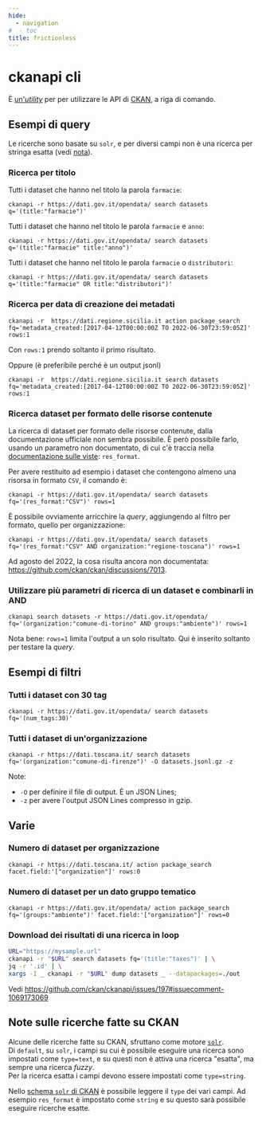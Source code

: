 ```yaml
---
hide:
  - navigation
#  - toc
title: frictionless
---
```

# ckanapi cli

È [un'*utility*](../utilities/utilities#ckanapi) per per utilizzare le API di [CKAN](https://ckan.org/), a riga di comando.

## Esempi di query

Le ricerche sono basate su `solr`, e per diversi campi non è una ricerca per stringa esatta (vedi [nota](#note-sulle-ricerche-fatte-su-ckan)).

### Ricerca per titolo

Tutti i dataset che hanno nel titolo la parola `farmacie`:

```
ckanapi -r https://dati.gov.it/opendata/ search datasets q='(title:"farmacie")'
```

Tutti i dataset che hanno nel titolo le parola `farmacie` e `anno`:

```
ckanapi -r https://dati.gov.it/opendata/ search datasets q='(title:"farmacie" title:"anno")'
```

Tutti i dataset che hanno nel titolo le parola `farmacie` o `distributori`:

```
ckanapi -r https://dati.gov.it/opendata/ search datasets q='(title:"farmacie" OR title:"distributori")'
```

### Ricerca per data di creazione dei metadati

```
ckanapi -r  https://dati.regione.sicilia.it action package_search fq='metadata_created:[2017-04-12T00:00:00Z TO 2022-06-30T23:59:05Z]' rows:1
```

Con `rows:1` prendo soltanto il primo risultato.

Oppure (è preferibile perché è un output jsonl)

```
ckanapi -r  https://dati.regione.sicilia.it search datasets fq='metadata_created:[2017-04-12T00:00:00Z TO 2022-06-30T23:59:05Z]' rows:1
```

### Ricerca dataset per formato delle risorse contenute

La ricerca di dataset per formato delle risorse contenute, dalla documentazione ufficiale non sembra possibile. È però possibile farlo, usando un parametro non documentato, di cui c'è traccia nella [documentazione sulle viste](https://docs.ckan.org/en/2.9/maintaining/data-viewer.html#migrating-from-previous-ckan-versions): `res_format`.

Per avere restituito ad esempio i dataset che contengono almeno una risorsa in formato `CSV`, il comando è:

```
ckanapi -r https://dati.gov.it/opendata/ search datasets fq='(res_format:"CSV")' rows=1
```

È possibile ovviamente arricchire la *query*, aggiungendo al filtro per formato, quello per organizzazione:

```
ckanapi -r https://dati.gov.it/opendata/ search datasets fq='(res_format:"CSV" AND organization:"regione-toscana")' rows=1
```

Ad agosto del 2022, la cosa risulta ancora non documentata: <https://github.com/ckan/ckan/discussions/7013>.

### Utilizzare più parametri di ricerca di un dataset e combinarli in AND

```
ckanapi search datasets -r https://dati.gov.it/opendata/ fq='(organization:"comune-di-torino" AND groups:"ambiente")' rows=1
```

Nota bene: `rows=1` limita l'output a un solo risultato. Qui è inserito soltanto per testare la *query*.


## Esempi di filtri

### Tutti i dataset con 30 tag

```
ckanapi -r https://dati.gov.it/opendata/ search datasets fq='(num_tags:30)'
```

### Tutti i dataset di un'organizzazione

```
ckanapi -r https://dati.toscana.it/ search datasets fq='(organization:"comune-di-firenze")' -O datasets.jsonl.gz -z
```

Note:

- `-O` per definire il file di output. È un JSON Lines;
- `-z` per avere l'output JSON Lines compresso in gzip.

## Varie

### Numero di dataset per organizzazione

```
ckanapi -r https://dati.toscana.it/ action package_search facet.field:'["organization"]' rows:0
```

### Numero di dataset per un dato gruppo tematico

```
ckanapi -r https://dati.gov.it/opendata/ action package_search fq='(groups:"ambiente")' facet.field:'["organization"]' rows=0
```

### Download dei risultati di una ricerca in loop

```bash
URL="https://mysample.url"
ckanapi -r "$URL" search datasets fq='(title:"taxes")' | \
jq -r '.id' | \
xargs -I _ ckanapi -r "$URL" dump datasets _ --datapackages=./out
```

Vedi <https://github.com/ckan/ckanapi/issues/197#issuecomment-1069173069>

## Note sulle ricerche fatte su CKAN

Alcune delle ricerche fatte su CKAN, sfruttano come motore [`solr`](https://solr.apache.org/).<br>
Di `default`, su `solr`, i campi su cui è possibile eseguire una ricerca sono impostati come `type=text`, e su questi non è attiva una ricerca "esatta", ma sempre una ricerca *fuzzy*.<br>
Per la ricerca esatta i campi devono essere impostati come `type=string`.

Nello [schema `solr` di CKAN](https://github.com/ckan/ckan/blob/f2eb20ebf9de21016fd3d15ed028be1cce8d447c/ckan/config/solr/schema.xml) è possibile leggere il `type` dei vari campi. Ad esempio `res_format` è impostato come `string` e su questo sarà possibile eseguire ricerche esatte.
